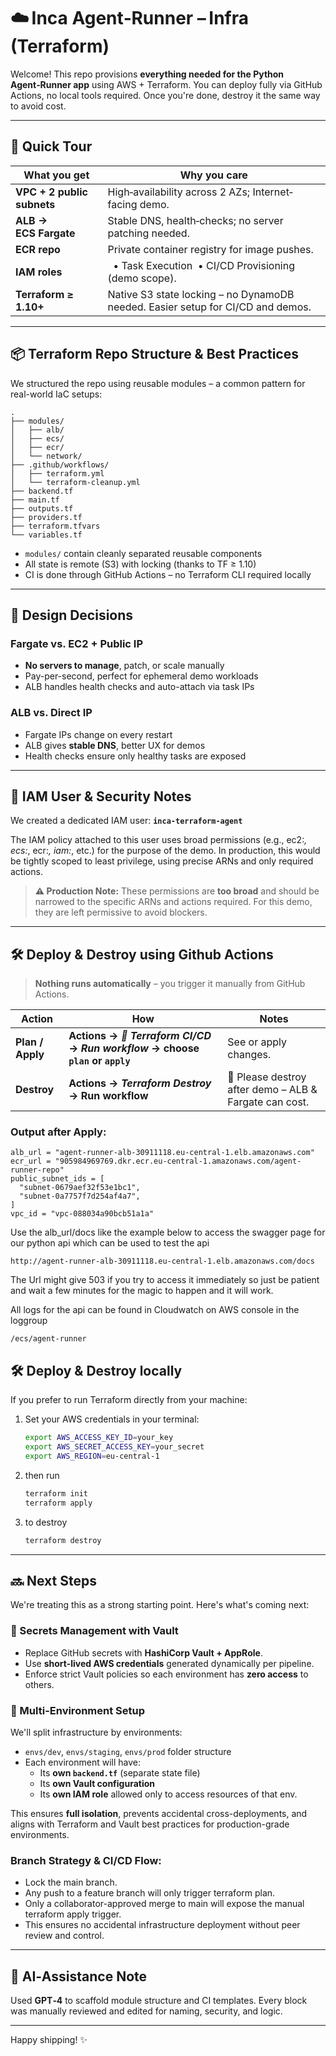 
# ☁️ Inca Agent‑Runner – Infra (Terraform)

Welcome! This repo provisions **everything needed for the Python Agent‑Runner app** using AWS + Terraform. You can deploy fully via GitHub Actions, no local tools required. Once you're done, destroy it the same way to avoid cost.

---

## 🚀 Quick Tour
| What you get | Why you care |
|--------------|--------------|
| **VPC + 2 public subnets** | High‑availability across 2 AZs; Internet‐facing demo. |
| **ALB → ECS Fargate** | Stable DNS, health‑checks; no server patching needed. |
| **ECR repo** | Private container registry for image pushes. |
| **IAM roles** |   • Task Execution  • CI/CD Provisioning (demo scope). |
| **Terraform ≥ 1.10+** | Native S3 state locking – no DynamoDB needed. Easier setup for CI/CD and demos. |

---

## 📦 Terraform Repo Structure & Best Practices

We structured the repo using reusable modules – a common pattern for real-world IaC setups:

```
.
├── modules/
│   ├── alb/
│   ├── ecs/
│   ├── ecr/
│   └── network/
├── .github/workflows/
│   ├── terraform.yml
│   └── terraform-cleanup.yml
├── backend.tf
├── main.tf
├── outputs.tf
├── providers.tf
├── terraform.tfvars
└── variables.tf
```

- `modules/` contain cleanly separated reusable components
- All state is remote (S3) with locking (thanks to TF ≥ 1.10)
- CI is done through GitHub Actions – no Terraform CLI required locally

---

## 🧠 Design Decisions

### Fargate vs. EC2 + Public IP
- **No servers to manage**, patch, or scale manually
- Pay-per-second, perfect for ephemeral demo workloads
- ALB handles health checks and auto-attach via task IPs

### ALB vs. Direct IP
- Fargate IPs change on every restart
- ALB gives **stable DNS**, better UX for demos
- Health checks ensure only healthy tasks are exposed

---

## 🔐 IAM User & Security Notes

We created a dedicated IAM user: **`inca-terraform-agent`**

The IAM policy attached to this user uses broad permissions (e.g., ec2:*, ecs:*, ecr:*, iam:*, etc.) for the purpose of the demo.
In production, this would be tightly scoped to least privilege, using precise ARNs and only required actions.

> **⚠️ Production Note:** These permissions are **too broad** and should be narrowed to the specific ARNs and actions required. For this demo, they are left permissive to avoid blockers.

---

## 🛠️ Deploy & Destroy using Github Actions

> **Nothing runs automatically** – you trigger it manually from GitHub Actions.

| Action | How | Notes |
|--------|-----|-------|
| **Plan / Apply** | **Actions → _🚀 Terraform CI/CD_ → _Run workflow_ → choose `plan` or `apply`** | See or apply changes. |
| **Destroy** | **Actions → _Terraform Destroy_ → Run workflow** | 💸 Please destroy after demo – ALB & Fargate can cost. |

### Output after Apply:
```
alb_url = "agent-runner-alb-30911118.eu-central-1.elb.amazonaws.com"
ecr_url = "905984969769.dkr.ecr.eu-central-1.amazonaws.com/agent-runner-repo"
public_subnet_ids = [
  "subnet-0679aef32f53e1bc1",
  "subnet-0a7757f7d254af4a7",
]
vpc_id = "vpc-088034a90bcb51a1a"
```

Use the alb_url/docs like the example below to access the swagger page for our python api which can be used to test the api

```
http://agent-runner-alb-30911118.eu-central-1.elb.amazonaws.com/docs
```
The Url might give 503 if you try to access it immediately so just be patient and wait a few minutes for the magic to happen and it will work.


All logs for the api can be found in Cloudwatch on AWS console in the loggroup

```
/ecs/agent-runner
```

## 🛠️ Deploy & Destroy locally 
If you prefer to run Terraform directly from your machine:

1. Set your AWS credentials in your terminal:
   ```bash
   export AWS_ACCESS_KEY_ID=your_key
   export AWS_SECRET_ACCESS_KEY=your_secret
   export AWS_REGION=eu-central-1
   ```

2. then run
   ```bash
   terraform init
   terraform apply
   ```
3. to destroy
    ```bash
    terraform destroy
    ```  
---

## 🔜 Next Steps

We're treating this as a strong starting point. Here's what's coming next:

### 🔐 Secrets Management with Vault

- Replace GitHub secrets with **HashiCorp Vault + AppRole**.
- Use **short-lived AWS credentials** generated dynamically per pipeline.
- Enforce strict Vault policies so each environment has **zero access** to others.

### 🧪 Multi-Environment Setup

We'll split infrastructure by environments:

- `envs/dev`, `envs/staging`, `envs/prod` folder structure
- Each environment will have:
  - Its **own `backend.tf`** (separate state file)
  - Its **own Vault configuration**
  - Its **own IAM role** allowed only to access resources of that env.

This ensures **full isolation**, prevents accidental cross-deployments, and aligns with Terraform and Vault best practices for production-grade environments.

### Branch Strategy & CI/CD Flow:
- Lock the main branch.
- Any push to a feature branch will only trigger terraform plan.
- Only a collaborator-approved merge to main will expose the manual terraform apply trigger.
- This ensures no accidental infrastructure deployment without peer review and control.

---

## 🤖 AI‑Assistance Note

Used **GPT‑4** to scaffold module structure and CI templates. Every block was manually reviewed and edited for naming, security, and logic.

---

Happy shipping! ✨
